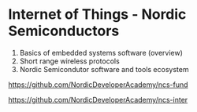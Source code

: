 # Internet of Things - Nordic Semiconductors


1. Basics of embedded systems software (overview)
2. Short range wireless protocols
3. Nordic Semicondutor software and tools ecosystem


https://github.com/NordicDeveloperAcademy/ncs-fund

https://github.com/NordicDeveloperAcademy/ncs-inter